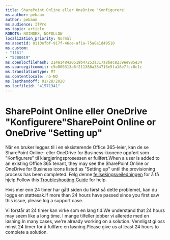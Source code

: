 ```yaml
---
title: SharePoint Online eller OneDrive 'Konfigurere'
ms.author: pebaum
author: pebaum
ms.audience: ITPro
ms.topic: article
ROBOTS: NOINDEX, NOFOLLOW
localization_priority: Normal
ms.assetid: 8110efbf-917f-46ce-af1a-75a8a1d49510
ms.custom:
- "1161"
- "5200019"
ms.openlocfilehash: 214e148420519b47253a317a8bec8239ee985e34
ms.sourcegitcommit: c5e800313a6f211386a384716e5fa18e7fcc8c1c
ms.translationtype: MT
ms.contentlocale: nb-NO
ms.lasthandoff: 01/28/2020
ms.locfileid: "41571341"
---
```

# <a name="sharepoint-online-or-onedrive-setting-up"></a><span data-ttu-id="cc275-102">SharePoint Online eller OneDrive "Konfigurere"</span><span class="sxs-lookup"><span data-stu-id="cc275-102">SharePoint Online or OneDrive "Setting up"</span></span>

<span data-ttu-id="cc275-103">Når en bruker legges til i en eksisterende Office 365-leier, kan de se SharePoint Online- eller OneDrive for Business-ikonene oppført som "Konfigurere" til klargjøringsprosessen er fullført.</span><span class="sxs-lookup"><span data-stu-id="cc275-103">When a user is added to an existing Office 365 tenant, they may see the SharePoint Online or OneDrive for Business icons listed as "Setting up" until the provisioning process has been completed.</span></span>
<span data-ttu-id="cc275-104">Følg denne [feilsøkingsveiledningen](https://docs.microsoft.com/sharepoint/support/sites/troubleshooting-guide-for-sites-stopped-at-provisioning) for å få hjelp.</span><span class="sxs-lookup"><span data-stu-id="cc275-104">Follow this [Troubleshooting Guide](https://docs.microsoft.com/sharepoint/support/sites/troubleshooting-guide-for-sites-stopped-at-provisioning) for help.</span></span>

<span data-ttu-id="cc275-105">Hvis mer enn 24 timer har gått siden du først så dette problemet, kan du logge en støttesak.</span><span class="sxs-lookup"><span data-stu-id="cc275-105">If more than 24 hours have passed since you first saw this issue, please log a support case.</span></span>

<span data-ttu-id="cc275-106">Vi forstår at 24 timer kan virke som en lang tid.</span><span class="sxs-lookup"><span data-stu-id="cc275-106">We understand that 24 hours may seem like a long time.</span></span> <span data-ttu-id="cc275-107">I mange tilfeller jobber vi allerede med en løsning.</span><span class="sxs-lookup"><span data-stu-id="cc275-107">In many cases, we're already working on a solution.</span></span> <span data-ttu-id="cc275-108">Vennligst gi oss minst 24 timer for å fullføre en løsning.</span><span class="sxs-lookup"><span data-stu-id="cc275-108">Please give us at least 24 hours to complete a solution.</span></span>